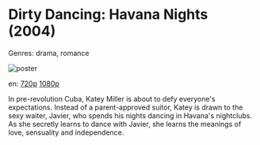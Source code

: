 # Dirty Dancing: Havana Nights (2004)

Genres: drama, romance

![poster](http://image.tmdb.org/t/p/w500/nuUKcfRYjifwjIJPN1J6kIGcSvD.jpg)

en:
  [720p](magnet:?xt=urn:btih:547860F84BF606007EEBD6AA99A9C395A84278E5&tr=udp://glotorrents.pw:6969/announce&tr=udp://tracker.opentrackr.org:1337/announce&tr=udp://torrent.gresille.org:80/announce&tr=udp://tracker.openbittorrent.com:80&tr=udp://tracker.coppersurfer.tk:6969&tr=udp://tracker.leechers-paradise.org:6969&tr=udp://p4p.arenabg.ch:1337&tr=udp://tracker.internetwarriors.net:1337)
  [1080p](magnet:?xt=urn:btih:7257EE7E87E104502E033C9A08920CE689E1CC56&tr=udp://glotorrents.pw:6969/announce&tr=udp://tracker.opentrackr.org:1337/announce&tr=udp://torrent.gresille.org:80/announce&tr=udp://tracker.openbittorrent.com:80&tr=udp://tracker.coppersurfer.tk:6969&tr=udp://tracker.leechers-paradise.org:6969&tr=udp://p4p.arenabg.ch:1337&tr=udp://tracker.internetwarriors.net:1337)
  


In pre-revolution Cuba, Katey Miller is about to defy everyone's expectations. Instead of a parent-approved suitor, Katey is drawn to the sexy waiter, Javier, who spends his nights dancing in Havana's nightclubs. As she secretly learns to dance with Javier, she learns the meanings of love, sensuality and independence.